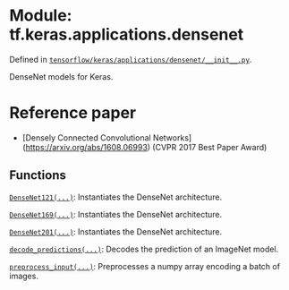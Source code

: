 <div itemscope itemtype="http://developers.google.com/ReferenceObject">
<meta itemprop="name" content="tf.keras.applications.densenet" />
</div>

# Module: tf.keras.applications.densenet



Defined in [`tensorflow/keras/applications/densenet/__init__.py`](https://www.tensorflow.org/code/tensorflow/keras/applications/densenet/__init__.py).

DenseNet models for Keras.

# Reference paper

- [Densely Connected Convolutional Networks]
  (https://arxiv.org/abs/1608.06993) (CVPR 2017 Best Paper Award)

## Functions

[`DenseNet121(...)`](../../../tf/keras/applications/DenseNet121.md): Instantiates the DenseNet architecture.

[`DenseNet169(...)`](../../../tf/keras/applications/DenseNet169.md): Instantiates the DenseNet architecture.

[`DenseNet201(...)`](../../../tf/keras/applications/DenseNet201.md): Instantiates the DenseNet architecture.

[`decode_predictions(...)`](../../../tf/keras/applications/densenet/decode_predictions.md): Decodes the prediction of an ImageNet model.

[`preprocess_input(...)`](../../../tf/keras/applications/densenet/preprocess_input.md): Preprocesses a numpy array encoding a batch of images.

